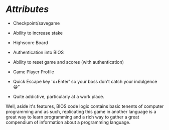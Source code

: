 # *Attributes*

* Checkpoint/savegame

* Ability to increase stake

* Highscore Board

* Authentication into BIOS

* Ability to reset game and scores (with authentication)

* Game Player Profile 

* Quick Escape key 'x+Enter' so your boss don't catch your indulgence 😁"

* Quite addictive, particularly at a work place.

 Well, aside it's features, BIOS code logic contains basic tenents of computer programming and as such, replicating this game in another language is a great way to learn programming and a rich way to gather a great compendium of information about a programming language.
